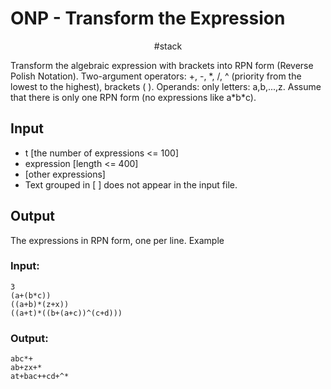 # ONP - Transform the Expression
<p align="center"> #stack </p>
Transform the algebraic expression with brackets into RPN form (Reverse Polish Notation). Two-argument operators: +, -, *, /, ^ (priority from the lowest to the highest), brackets ( ). Operands: only letters: a,b,...,z. Assume that there is only one RPN form (no expressions like a*b*c).

## Input

- t [the number of expressions <= 100]
- expression [length <= 400]
- [other expressions]
- Text grouped in [ ] does not appear in the input file.

## Output

The expressions in RPN form, one per line.
Example

### Input:
```shell
3
(a+(b*c))
((a+b)*(z+x))
((a+t)*((b+(a+c))^(c+d)))
```

### Output:
```shell
abc*+
ab+zx+*
at+bac++cd+^*
```
